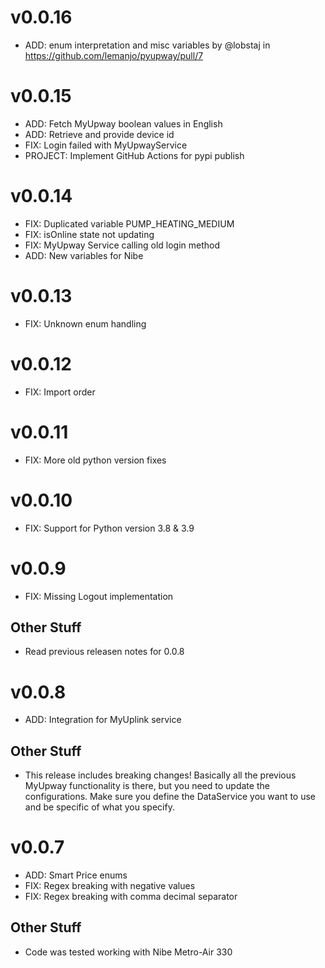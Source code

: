 # v0.0.16
- ADD: enum interpretation and misc variables by @lobstaj in https://github.com/lemanjo/pyupway/pull/7

# v0.0.15

- ADD: Fetch MyUpway boolean values in English
- ADD: Retrieve and provide device id
- FIX: Login failed with MyUpwayService
- PROJECT: Implement GitHub Actions for pypi publish

# v0.0.14

- FIX: Duplicated variable PUMP_HEATING_MEDIUM
- FIX: isOnline state not updating
- FIX: MyUpway Service calling old login method
- ADD: New variables for Nibe

# v0.0.13

- FIX: Unknown enum handling

# v0.0.12

- FIX: Import order

# v0.0.11

- FIX: More old python version fixes

# v0.0.10

- FIX: Support for Python version 3.8 & 3.9

# v0.0.9

- FIX: Missing Logout implementation

## Other Stuff

- Read previous releasen notes for 0.0.8

# v0.0.8

- ADD: Integration for MyUplink service

## Other Stuff

- This release includes breaking changes! Basically all the previous MyUpway functionality is there, but you need to update the configurations. Make sure you define the DataService you want to use and be specific of what you specify.

# v0.0.7

- ADD: Smart Price enums
- FIX: Regex breaking with negative values
- FIX: Regex breaking with comma decimal separator

## Other Stuff

- Code was tested working with Nibe Metro-Air 330
